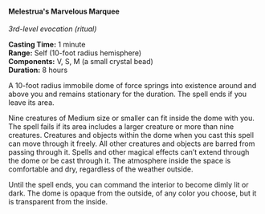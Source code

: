 #### Melestrua's Marvelous Marquee
<!-- previously "Tiny Hut" -->
<!-- markdownlint-disable link-image-reference-definitions -->
[_metadata_:spell_school]:- "evocation"
[_metadata_:spell_level]:- "1"
[_metadata_:casting_time_amount]:- "1"
[_metadata_:casting_time_unit]:- "minute"
[_metadata_:ritual]:- "true"
[_metadata_:range]:- "10-foot radius hemisphere"
[_metadata_:target]:- "Self"
[_metadata_:components_verbal]:- "true"
[_metadata_:components_somatic]:- "true"
[_metadata_:components_material]:- "true"
[_metadata_:components_material_description]:- "a small crystal bead"
[_metadata_:concentration]:- "false"
[_metadata_:duration]:- "8 hours"
[_metadata_:compared_to_wotc_srd]:- "mechanics_same_wording_same"
[_metadata_:compared_to_a5e_srd]:- "mechanics_different_wording_different"
[_metadata_:spell_original_name]:- "Tiny Hut"
<!-- markdownlint-disable-next-line no-emphasis-as-heading -->
_3rd-level evocation (ritual)_

**Casting Time:** 1 minute \
**Range:** Self (10-foot radius hemisphere) \
**Components:** V, S, M (a small crystal bead) \
**Duration:** 8 hours

A 10-foot radius immobile dome of force springs into existence around and above you and remains stationary for the duration.
The spell ends if you leave its area.

Nine creatures of Medium size or smaller can fit inside the dome with you.
The spell fails if its area includes a larger creature or more than nine creatures.
Creatures and objects within the dome when you cast this spell can move through it freely.
All other creatures and objects are barred from passing through it.
Spells and other magical effects can’t extend through the dome or be cast through it.
The atmosphere inside the space is comfortable and dry, regardless of the weather outside.

Until the spell ends, you can command the interior to become dimly lit or dark.
The dome is opaque from the outside, of any color you choose, but it is transparent from the inside.
